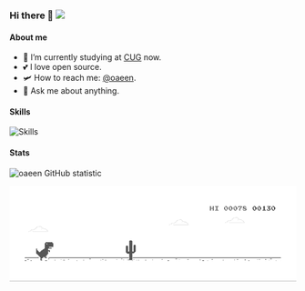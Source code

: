 ### Hi there 👋 ![](https://visitor-badge.laobi.icu/badge?page_id=oaeen.readme)

#### About me

- 🔭 I’m currently studying at [CUG](http://www.cug.edu.cn/) now.
- 💕 I love open source.
- 🛩️ How to reach me: [@oaeen](https://t.me/oaeen).
- 💬 Ask me about anything.

#### Skills

![Skills](https://skillicons.dev/icons?i=py,go,cpp,java,ts,md,docker,cloudflare,gcp,git,linux,mysql,stackoverflow,vscode,qt,pytorch,tensorflow)


#### Stats
![oaeen GitHub statistic](https://github-readme-stats.vercel.app/api?username=oaeen&show_icons=true)

![Dino](https://github.com/oaeen/oaeen/blob/master/dino.gif)

<!--
**oaeen/oaeen** is a ✨ _special_ ✨ repository because its `README.md` (this file) appears on your GitHub profile.

Here are some ideas to get you started:

- 🔭 I’m currently working on ...
- 🌱 I’m currently learning ...
- 👯 I’m looking to collaborate on ...
- 🤔 I’m looking for help with ...
- 💬 Ask me about ...
- 📫 How to reach me: ...
- 😄 Pronouns: ...
- ⚡ Fun fact: ...
-->
